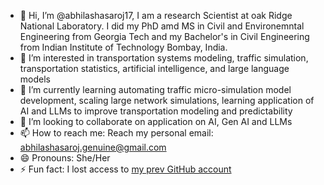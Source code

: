 - 👋 Hi, I’m @abhilashasaroj17, I am a research Scientist at oak Ridge National Laboratory. I did my PhD amd MS in Civil and Environemntal Engineering from Georgia Tech and my Bachelor's in Civil Engineering from Indian Institute of Technology Bombay, India.
- 👀 I’m interested in transportation systems modeling, traffic simulation, transportation statistics, artificial intelligence, and large language models
- 🌱 I’m currently learning automating traffic micro-simulation model development, scaling large network simulations, learning application of AI and LLMs to improve transportation modeling and predictability 
- 💞️ I’m looking to collaborate on application on AI, Gen AI and LLMs 
- 📫 How to reach me: Reach my personal email: abhilashasaroj.genuine@gmail.com 
- 😄 Pronouns: She/Her
- ⚡ Fun fact: I lost access to [my prev GitHub account](https://github.com/abhilashasaroj)

<!---
abhilashasaroj17/abhilashasaroj17 is a ✨ special ✨ repository because its `README.md` (this file) appears on your GitHub profile.
You can click the Preview link to take a look at your changes.
--->
